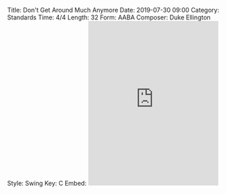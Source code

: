 Title: Don't Get Around Much Anymore
Date: 2019-07-30 09:00
Category: Standards
Time: 4/4
Length: 32
Form: AABA
Composer: Duke Ellington
Style: Swing
Key: C
Embed: <iframe src="https://open.spotify.com/embed/user/thatdavidmiller/playlist/5VdtTxy7BVnblDb6SaqYt6" width="300" height="380" frameborder="0" allowtransparency="true" allow="encrypted-media"></iframe>
